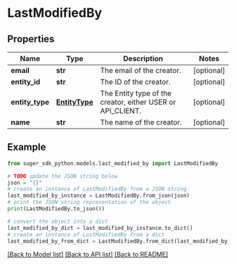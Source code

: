 # LastModifiedBy


## Properties

Name | Type | Description | Notes
------------ | ------------- | ------------- | -------------
**email** | **str** | The email of the creator. | [optional] 
**entity_id** | **str** | The ID of the creator. | [optional] 
**entity_type** | [**EntityType**](EntityType.md) | The Entity type of the creator, either USER or API_CLIENT. | [optional] 
**name** | **str** | The name of the creator. | [optional] 

## Example

```python
from suger_sdk_python.models.last_modified_by import LastModifiedBy

# TODO update the JSON string below
json = "{}"
# create an instance of LastModifiedBy from a JSON string
last_modified_by_instance = LastModifiedBy.from_json(json)
# print the JSON string representation of the object
print(LastModifiedBy.to_json())

# convert the object into a dict
last_modified_by_dict = last_modified_by_instance.to_dict()
# create an instance of LastModifiedBy from a dict
last_modified_by_from_dict = LastModifiedBy.from_dict(last_modified_by_dict)
```
[[Back to Model list]](../README.md#documentation-for-models) [[Back to API list]](../README.md#documentation-for-api-endpoints) [[Back to README]](../README.md)


